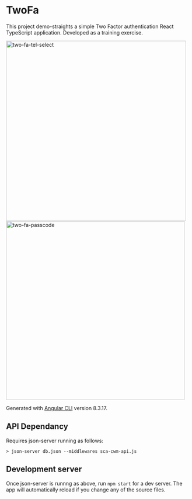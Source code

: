 # TwoFa

This project demo-straights a simple Two Factor authentication React TypeScript application. Developed as a training exercise.

<img width="493" alt="two-fa-tel-select" src="https://user-images.githubusercontent.com/32771159/151399593-42681b06-b936-4df1-9cdd-850b09e2f434.PNG">

<img width="489" alt="two-fa-passcode" src="https://user-images.githubusercontent.com/32771159/151399520-674317ee-400a-472e-8008-f46078fdfdc9.PNG">

Generated with [Angular CLI](https://github.com/angular/angular-cli) version 8.3.17.

## API Dependancy

Requires json-server running as follows:

    > json-server db.json --middlewares sca-cwm-api.js

## Development server

Once json-server is runnng as above, run `npm start` for a dev server. The app will automatically reload if you change any of the source files.
